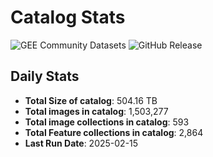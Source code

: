 # Catalog Stats

![GEE Community Datasets](https://img.shields.io/endpoint?url=https://gist.githubusercontent.com/samapriya/34bc0c1280d475d3a69e3b60a706226e/raw/community.json)
![GitHub Release](https://img.shields.io/github/v/release/samapriya/awesome-gee-community-datasets)

## Daily Stats

<!-- START_MARKER -->
* **Total Size of catalog**: 504.16 TB
* **Total images in catalog**: 1,503,277
* **Total image collections in catalog**: 593
* **Total Feature collections in catalog**: 2,864
* **Last Run Date**: 2025-02-15
<!-- END_MARKER -->
